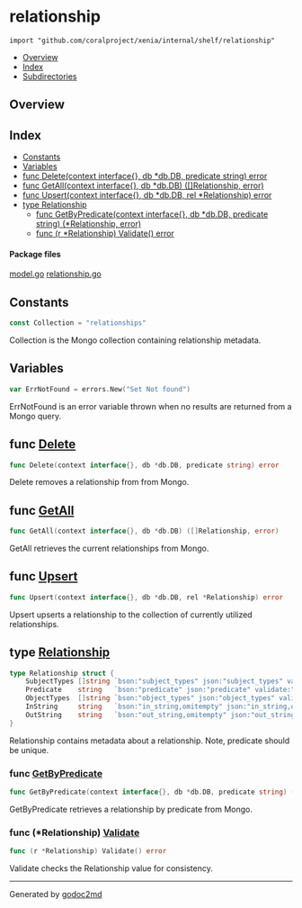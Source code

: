 

# relationship
`import "github.com/coralproject/xenia/internal/shelf/relationship"`

* [Overview](#pkg-overview)
* [Index](#pkg-index)
* [Subdirectories](#pkg-subdirectories)

## <a name="pkg-overview">Overview</a>



## <a name="pkg-index">Index</a>
* [Constants](#pkg-constants)
* [Variables](#pkg-variables)
* [func Delete(context interface{}, db *db.DB, predicate string) error](#Delete)
* [func GetAll(context interface{}, db *db.DB) ([]Relationship, error)](#GetAll)
* [func Upsert(context interface{}, db *db.DB, rel *Relationship) error](#Upsert)
* [type Relationship](#Relationship)
  * [func GetByPredicate(context interface{}, db *db.DB, predicate string) (*Relationship, error)](#GetByPredicate)
  * [func (r *Relationship) Validate() error](#Relationship.Validate)


#### <a name="pkg-files">Package files</a>
[model.go](/src/target/model.go) [relationship.go](/src/target/relationship.go) 


## <a name="pkg-constants">Constants</a>
``` go
const Collection = "relationships"
```
Collection is the Mongo collection containing relationship metadata.


## <a name="pkg-variables">Variables</a>
``` go
var ErrNotFound = errors.New("Set Not found")
```
ErrNotFound is an error variable thrown when no results are returned from a Mongo query.



## <a name="Delete">func</a> [Delete](/src/target/relationship.go?s=2688:2755#L81)
``` go
func Delete(context interface{}, db *db.DB, predicate string) error
```
Delete removes a relationship from from Mongo.



## <a name="GetAll">func</a> [GetAll](/src/target/relationship.go?s=1304:1371#L36)
``` go
func GetAll(context interface{}, db *db.DB) ([]Relationship, error)
```
GetAll retrieves the current relationships from Mongo.



## <a name="Upsert">func</a> [Upsert](/src/target/relationship.go?s=527:595#L10)
``` go
func Upsert(context interface{}, db *db.DB, rel *Relationship) error
```
Upsert upserts a relationship to the collection of currently utilized relationships.




## <a name="Relationship">type</a> [Relationship](/src/target/model.go?s=505:962#L8)
``` go
type Relationship struct {
    SubjectTypes []string `bson:"subject_types" json:"subject_types" validate:"required,min=1"`
    Predicate    string   `bson:"predicate" json:"predicate" validate:"required,min=2"`
    ObjectTypes  []string `bson:"object_types" json:"object_types" validate:"required,min=1"`
    InString     string   `bson:"in_string,omitempty" json:"in_string,omitempty"`
    OutString    string   `bson:"out_string,omitempty" json:"out_string,omitempty"`
}
```
Relationship contains metadata about a relationship.
Note, predicate should be unique.







### <a name="GetByPredicate">func</a> [GetByPredicate](/src/target/relationship.go?s=1936:2028#L58)
``` go
func GetByPredicate(context interface{}, db *db.DB, predicate string) (*Relationship, error)
```
GetByPredicate retrieves a relationship by predicate from Mongo.





### <a name="Relationship.Validate">func</a> (\*Relationship) [Validate](/src/target/model.go?s=1023:1062#L17)
``` go
func (r *Relationship) Validate() error
```
Validate checks the Relationship value for consistency.








- - -
Generated by [godoc2md](http://godoc.org/github.com/davecheney/godoc2md)
